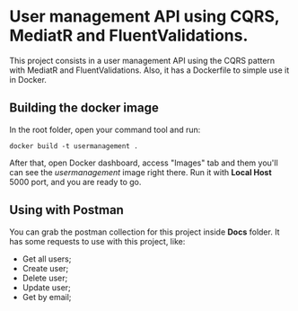 # User management API using CQRS, MediatR and FluentValidations.
This project consists in a user management API using the CQRS pattern with MediatR and FluentValidations. Also, it has a Dockerfile to simple use it in Docker.

## Building the docker image
In the root folder, open your command tool and run:

```
docker build -t usermanagement .
```

After that, open Docker dashboard, access "Images" tab and them you'll can see the *usermanagement* image right there. Run it with **Local Host** 5000 port, and you are ready to go.

## Using with Postman
You can grab the postman collection for this project inside **Docs** folder. It has some requests to use with this project, like:
* Get all users;
* Create user;
* Delete user;
* Update user;
* Get by email;